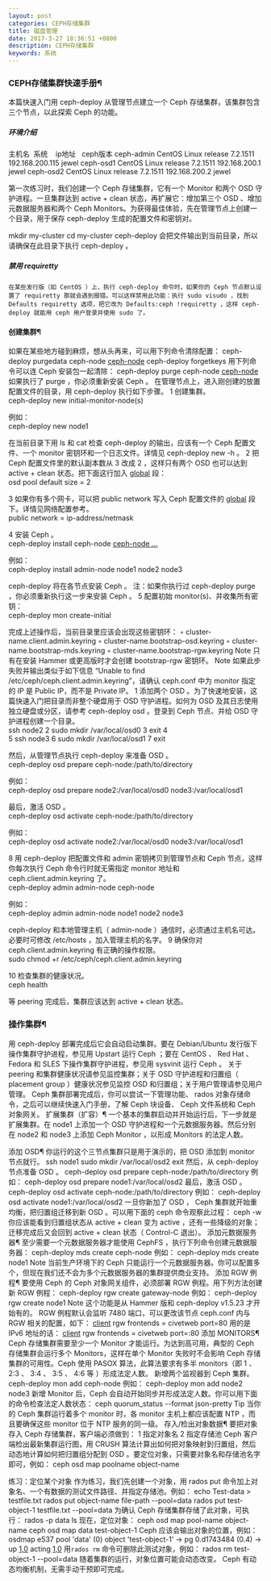 ```yaml
---
layout: post
categories: CEPH存储集群
title: 磁盘管理
date: 2017-3-27 18:36:51 +0800
description: CEPH存储集群
keywords: 系统
---
```




### CEPH存储集群快速手册¶
本篇快速入门用 ceph-deploy 从管理节点建立一个 Ceph 存储集群，该集群包含三个节点，以此探索 Ceph 的功能。

##### 环境介绍


主机名&nbsp;&nbsp;系统 &nbsp;&nbsp;&nbsp;ip地址 &nbsp;&nbsp;ceph版本
ceph-admin     CentOS Linux release 7.2.1511   192.168.200.115                jewel
ceph-osd1       CentOS Linux release 7.2.1511   192.168.200.1                    jewel
ceph-osd2       CentOS Linux release 7.2.1511   192.168.200.2                   jewel

第一次练习时，我们创建一个 Ceph 存储集群，它有一个 Monitor 和两个 OSD 守护进程。一旦集群达到 active + clean 状态，再扩展它：增加第三个 OSD 、增加元数据服务器和两个 Ceph Monitors。为获得最佳体验，先在管理节点上创建一个目录，用于保存 ceph-deploy 生成的配置文件和密钥对。

mkdir my-cluster
cd my-cluster
ceph-deploy 会把文件输出到当前目录，所以请确保在此目录下执行 ceph-deploy 。
<!--==**_Important 如果你是用另一普通用户登录的，不要用 sudo 或在 root 身份运行 ceph-deploy ，因为它不会在远程主机上调用所需的 sudo 命令。_**==-->

##### 禁用 requiretty
	在某些发行版（如 CentOS ）上，执行 ceph-deploy 命令时，如果你的 Ceph 节点默认设置了 requiretty 那就会遇到报错。可以这样禁用此功能：执行 sudo visudo ，找到 Defaults requiretty 选项，把它改为 Defaults:ceph !requiretty ，这样 ceph-deploy 就能用 ceph 用户登录并使用 sudo 了。

#### 创建集群¶
如果在某些地方碰到麻烦，想从头再来，可以用下列命令清除配置：
ceph-deploy purgedata ceph-node [ceph-node](#)
ceph-deploy forgetkeys
用下列命令可以连 Ceph 安装包一起清除：
ceph-deploy purge ceph-node [ceph-node](#)
如果执行了 purge ，你必须重新安装 Ceph 。
在管理节点上，进入刚创建的放置配置文件的目录，用 ceph-deploy 执行如下步骤。
1	创建集群。  
ceph-deploy new initial-monitor-node(s)  
  
例如：  
ceph-deploy new node1  
  
在当前目录下用 ls 和 cat 检查 ceph-deploy 的输出，应该有一个 Ceph 配置文件、一个 monitor 密钥环和一个日志文件。详情见 ceph-deploy new -h 。
2	把 Ceph 配置文件里的默认副本数从 3 改成 2 ，这样只有两个 OSD 也可以达到 active + clean 状态。把下面这行加入 [global](#) 段：  
osd pool default size = 2  

3	如果你有多个网卡，可以把 public network 写入 Ceph 配置文件的 [global](#) 段下。详情见网络配置参考。  
public network = ip-address/netmask  

4	安装 Ceph 。  
ceph-deploy install ceph-node [ceph-node ...](#)  
  
例如：  
ceph-deploy install admin-node node1 node2 node3  
  
ceph-deploy 将在各节点安装 Ceph 。 注：如果你执行过 ceph-deploy purge ，你必须重新执行这一步来安装 Ceph 。
5	配置初始 monitor(s)、并收集所有密钥：  
ceph-deploy mon create-initial  
  
完成上述操作后，当前目录里应该会出现这些密钥环：
◦	cluster-name.client.admin.keyring
◦	cluster-name.bootstrap-osd.keyring
◦	cluster-name.bootstrap-mds.keyring
◦	cluster-name.bootstrap-rgw.keyring
Note 只有在安装 Hammer 或更高版时才会创建 bootstrap-rgw 密钥环。
Note 如果此步失败并输出类似于如下信息 “Unable to find /etc/ceph/ceph.client.admin.keyring”，请确认 ceph.conf 中为 monitor 指定的 IP 是 Public IP，而不是 Private IP。
1	添加两个 OSD 。为了快速地安装，这篇快速入门把目录而非整个硬盘用于 OSD 守护进程。如何为 OSD 及其日志使用独立硬盘或分区，请参考 ceph-deploy osd 。登录到 Ceph 节点、并给 OSD 守护进程创建一个目录。  
ssh node2
2	sudo mkdir /var/local/osd0
3	exit
4	
5	ssh node3
6	sudo mkdir /var/local/osd1
7	exit  
  
然后，从管理节点执行 ceph-deploy 来准备 OSD 。  
ceph-deploy osd prepare ceph-node:/path/to/directory  
  
例如：  
ceph-deploy osd prepare node2:/var/local/osd0 node3:/var/local/osd1  
  
最后，激活 OSD 。  
ceph-deploy osd activate ceph-node:/path/to/directory  
  
例如：  
ceph-deploy osd activate node2:/var/local/osd0 node3:/var/local/osd1  

8	用 ceph-deploy 把配置文件和 admin 密钥拷贝到管理节点和 Ceph 节点，这样你每次执行 Ceph 命令行时就无需指定 monitor 地址和 ceph.client.admin.keyring 了。  
ceph-deploy admin admin-node ceph-node  
  
例如：  
ceph-deploy admin admin-node node1 node2 node3  
  
ceph-deploy 和本地管理主机（ admin-node ）通信时，必须通过主机名可达。必要时可修改 /etc/hosts ，加入管理主机的名字。
9	确保你对 ceph.client.admin.keyring 有正确的操作权限。  
sudo chmod +r /etc/ceph/ceph.client.admin.keyring  

10	检查集群的健康状况。  
ceph health  
  
等 peering 完成后，集群应该达到 active + clean 状态。


### 操作集群¶
用 ceph-deploy 部署完成后它会自动启动集群。要在 Debian/Ubuntu 发行版下操作集群守护进程，参见用 Upstart 运行 Ceph ；要在 CentOS 、 Red Hat 、 Fedora 和 SLES 下操作集群守护进程，参见用 sysvinit 运行 Ceph 。
关于 peering 和集群健康状况请参见监控集群；关于 OSD 守护进程和归置组（ placement group ）健康状况参见监控 OSD 和归置组；关于用户管理请参见用户管理。
Ceph 集群部署完成后，你可以尝试一下管理功能、 rados 对象存储命令，之后可以继续快速入门手册，了解 Ceph 块设备、 Ceph 文件系统和 Ceph 对象网关。
扩展集群（扩容）¶
一个基本的集群启动并开始运行后，下一步就是扩展集群。在 node1 上添加一个 OSD 守护进程和一个元数据服务器。然后分别在 node2 和 node3 上添加 Ceph Monitor ，以形成 Monitors 的法定人数。

添加 OSD¶
你运行的这个三节点集群只是用于演示的，把 OSD 添加到 monitor 节点就行。
ssh node1
sudo mkdir /var/local/osd2
exit
然后，从 ceph-deploy 节点准备 OSD 。
ceph-deploy osd prepare ceph-node:/path/to/directory
例如：
ceph-deploy osd prepare node1:/var/local/osd2
最后，激活 OSD 。
ceph-deploy osd activate ceph-node:/path/to/directory
例如：
ceph-deploy osd activate node1:/var/local/osd2
一旦你新加了 OSD ， Ceph 集群就开始重均衡，把归置组迁移到新 OSD 。可以用下面的 ceph 命令观察此过程：
ceph -w
你应该能看到归置组状态从 active + clean 变为 active ，还有一些降级的对象；迁移完成后又会回到 active + clean 状态（ Control-C 退出）。
添加元数据服务器¶
至少需要一个元数据服务器才能使用 CephFS ，执行下列命令创建元数据服务器：
ceph-deploy mds create ceph-node
例如：
ceph-deploy mds create node1
Note 当前生产环境下的 Ceph 只能运行一个元数据服务器。你可以配置多个，但现在我们还不会为多个元数据服务器的集群提供商业支持。
添加 RGW 例程¶
要使用 Ceph 的 Ceph 对象网关组件，必须部署 RGW 例程。用下列方法创建新 RGW 例程：
ceph-deploy rgw create gateway-node
例如：
ceph-deploy rgw create node1
Note 这个功能是从 Hammer 版和 ceph-deploy v1.5.23 才开始有的。
RGW 例程默认会监听 7480 端口，可以更改该节点 ceph.conf 内与 RGW 相关的配置，如下：
[client](#)
rgw frontends = civetweb port=80
用的是 IPv6 地址的话：
[client](#)
rgw frontends = civetweb port=[](#):80
添加 MONITORS¶
Ceph 存储集群需要至少一个 Monitor 才能运行。为达到高可用，典型的 Ceph 存储集群会运行多个 Monitors，这样在单个 Monitor 失败时不会影响 Ceph 存储集群的可用性。Ceph 使用 PASOX 算法，此算法要求有多半 monitors（即 1 、 2:3 、 3:4 、 3:5 、 4:6 等 ）形成法定人数。
新增两个监视器到 Ceph 集群。
ceph-deploy mon add ceph-node
例如：
ceph-deploy mon add node2 node3
新增 Monitor 后，Ceph 会自动开始同步并形成法定人数。你可以用下面的命令检查法定人数状态：
ceph quorum_status --format json-pretty
Tip 当你的 Ceph 集群运行着多个 monitor 时，各 monitor 主机上都应该配置 NTP ，而且要确保这些 monitor 位于 NTP 服务的同一级。
存入/检出对象数据¶
要把对象存入 Ceph 存储集群，客户端必须做到：
1	指定对象名
2	指定存储池
Ceph 客户端检出最新集群运行图，用 CRUSH 算法计算出如何把对象映射到归置组，然后动态地计算如何把归置组分配到 OSD 。要定位对象，只需要对象名和存储池名字即可，例如：
ceph osd map poolname object-name


练习：定位某个对象
作为练习，我们先创建一个对象，用 rados put 命令加上对象名、一个有数据的测试文件路径、并指定存储池。例如：
echo Test-data \> testfile.txt
rados put object-name file-path --pool=data
rados put test-object-1 testfile.txt --pool=data
为确认 Ceph 存储集群存储了此对象，可执行：
rados -p data ls
现在，定位对象：
ceph osd map pool-name object-name
ceph osd map data test-object-1
Ceph 应该会输出对象的位置，例如：
osdmap e537 pool 'data' (0) object 'test-object-1' -\> pg 0.d1743484 (0.4) -\> up [1,0](#) acting [1,0](#)
用``rados rm`` 命令可删除此测试对象，例如：
rados rm test-object-1 --pool=data
随着集群的运行，对象位置可能会动态改变。 Ceph 有动态均衡机制，无需手动干预即可完成。

